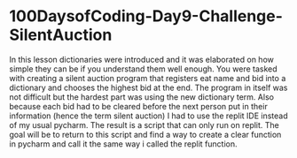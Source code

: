 # 100DaysofCoding-Day9-Challenge-SilentAuction

In this lesson dictionaries were introduced and it was elaborated on how simple they can be if you understand them well enough. You were tasked with creating a silent auction program that registers eat name and bid into a dictionary and chooses the highest bid at the end. The program in itself was not difficult but the hardest part was using the new dictionary term. Also because each bid had to be cleared before the next person put in their information (hence the term silent auction) I had to use the replit IDE instead of my usual pycharm. The result is a script that can only run on replit. The goal will be to return to this script and find a way to create a clear function in pycharm and call it the same way i called the replit function.
